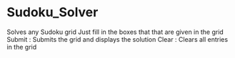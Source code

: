 # Sudoku_Solver
Solves any Sudoku grid
Just fill in the boxes that that are given in the grid
Submit : Submits the grid and displays the solution
Clear : Clears all entries in the grid
